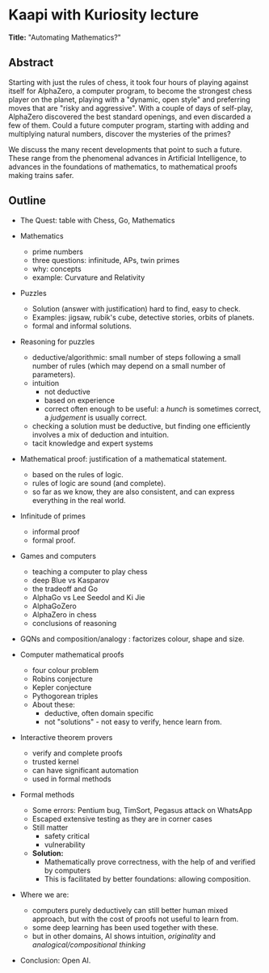 # Kaapi with Kuriosity lecture

__Title:__ "Automating Mathematics?"

## Abstract

Starting with just the rules of chess, it took four hours of playing against itself for AlphaZero, a computer program, to become the strongest chess player on the planet, playing with a "dynamic, open style" and preferring moves that are "risky and aggressive". With a couple of days of self-play, AlphaZero discovered the best standard openings, and even discarded a few of them. Could a future computer program, starting with adding and multiplying natural numbers, discover the mysteries of the primes?

We discuss the many recent developments that point to such a future. These range from the phenomenal advances in Artificial Intelligence, to advances in the foundations of mathematics, to mathematical proofs making trains safer.

## Outline

* The Quest: table with Chess, Go, Mathematics
* Mathematics
  * prime numbers
  * three questions: infinitude, APs, twin primes
  * why: concepts
  * example: Curvature and Relativity
* Puzzles
  * Solution (answer with justification) hard to find, easy to check.
  * Examples: jigsaw, rubik's cube, detective stories, orbits of planets.
  * formal and informal solutions.
* Reasoning for puzzles
  * deductive/algorithmic: small number of steps following a small number of rules (which may depend on a small number of parameters).
  * intuition
    * not deductive
    * based on experience
    * correct often enough to be useful: a _hunch_ is sometimes correct, a _judgement_ is usually correct.
  * checking a solution must be deductive, but finding one efficiently involves a mix of deduction and intuition.
  * tacit knowledge and expert systems

* Mathematical proof: justification of a mathematical statement.
  * based on the rules of logic.
  * rules of logic are sound (and complete).
  * so far as we know, they are also consistent, and can express everything in the real world.
* Infinitude of primes
  * informal proof
  * formal proof.
* Games and computers
  * teaching a computer to play chess
  * deep Blue vs Kasparov
  * the tradeoff and Go
  * AlphaGo vs Lee Seedol and Ki Jie
  * AlphaGoZero
  * AlphaZero in chess
  * conclusions of reasoning
* GQNs and composition/analogy : factorizes colour, shape and size.
* Computer mathematical proofs
  * four colour problem
  * Robins conjecture
  * Kepler conjecture
  * Pythogorean triples
  * About these:
    * deductive, often domain specific
    * not "solutions" - not easy to verify, hence learn from.
* Interactive theorem provers
  * verify and complete proofs
  * trusted kernel
  * can have significant automation
  * used in formal methods
* Formal methods
  * Some errors: Pentium bug, TimSort, Pegasus attack on WhatsApp
  * Escaped extensive testing as they are in corner cases
  * Still matter
    * safety critical
    * vulnerability
  * __Solution:__
    * Mathematically prove correctness, with the help of and verified by computers
    * This is facilitated by better foundations: allowing composition.
* Where we are:
  * computers purely deductively can still better human mixed approach, but with the cost of proofs not useful to learn from.
  * some deep learning has been used together with these.
  * but in other domains, AI shows intuition, _originality_ and _analogical/compositional thinking_
* Conclusion: Open AI.
